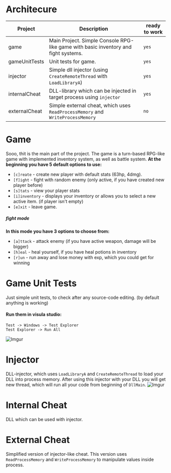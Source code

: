 # Architecure
| Project | Description |ready to work|
| ------ | -------------|-------------|
| game | Main Project. Simple Console RPG-like game with basic inventory and fight systems. | ```yes```|
| gameUnitTests | Unit tests for game. | ```yes``` |
| injector | Simple dll injector (using ```CreateRemoteThread``` with ```LoadLibraryA```)  | ```yes```|
| internalCheat | DLL-library which can be injected in target process using ```injector``` | ```yes```|
| externalCheat | Simple external cheat, which uses ```ReadProcessMemory``` and ```WriteProcessMemory``` | ```no```
 # Game
Sooo, thit is the main part of the project. The game is a turn-based RPG-like game with implemented inventory system, as well as battle system. 
__At the beginning you have 5 default options to use:__
- ```[c]reate``` - create new player with default stats (63hp, 4dmg). 
- ```[f]ight``` - fight with random enemy (only active, if you have created new player before)
- ```[s]tats``` - view your player stats
- ```[i]inventory``` - displays your inventory or allows you to select a new active item. (if player isn't empty)
- ```[e]xit``` - leave game.
##### fight mode
__In this mode you have 3 options to choose from:__
- ```[a]ttack``` - attack enemy (if you have active weapon, damage will be bigger)
- ```[h]eal``` - heal yourself, if you have heal potions in inventory
- ```[r]un``` - run away and lose money with exp, which you could get for winning
# Game Unit Tests
Just simple unit tests, to check after any source-code editing. (by default anything is working)
#### Run them in visula studio: 
    Test -> Windows -> Test Explorer
    Test Explorer -> Run All
![Imgur](https://i.imgur.com/wV9JVZG.png)
# Injector
DLL-injector, which uses ```LoadLibraryA``` and ```CreateRemoteThread``` to load your DLL into process memory. After using this injector with your DLL you will get new thread, which will run all your code from beginning of ```DllMain```.
![Imgur](https://i.imgur.com/XlLDUwZ.png)
# Internal Cheat
DLL which can be used with injector.
# External Cheat
Simplified version of injector-like cheat.
This version uses ```ReadProcessMemory``` and ```WriteProcessMemory``` to manipulate values inside process.
